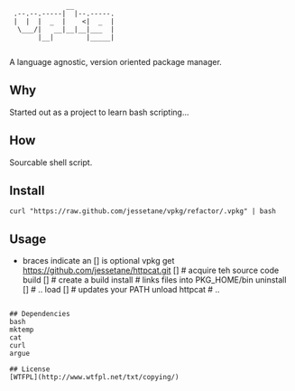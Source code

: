 ```
              __          
 .--.--.-----|  |--.-----.
 |  |  |  _  |    <|  _  |
  \___/|   __|__|__|___  |
       |__|        |_____|
	
```
A language agnostic, version oriented package manager.

## Why
Started out as a project to learn bash scripting...

## How
Sourcable shell script.

## Install
`curl "https://raw.github.com/jessetane/vpkg/refactor/.vpkg" | bash`

## Usage
* braces indicate an [<argument>] is optional
vpkg get https://github.com/jessetane/httpcat.git [<name>]      # acquire teh source code
     build <package> <build> [<version>]                        # create a build
     install <package> <build>                                  # links files into PKG_HOME/bin
     uninstall <package> [<build>]                              # ..
     load <package> [<build>]                                   # updates your PATH
     unload httpcat                                             # ..
```

## Dependencies
bash  
mktemp  
cat  
curl  
argue  

## License
[WTFPL](http://www.wtfpl.net/txt/copying/)
